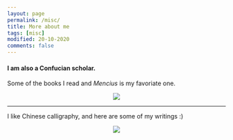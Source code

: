 ```yaml
---
layout: page
permalink: /misc/
title: More about me
tags: [misc]
modified: 20-10-2020
comments: false
---
```


#### **I am also a Confucian scholar.**

 Some of the books I read and *Mencius* is my favoriate one.<br />
 <p align="center" ><img src="{{ site.url }}/img/chinese-studies.png"></p>
 
 ------------------
 
I like Chinese calligraphy, and here are some of my writings :)<br />
 <p align="center" ><img src="{{ site.url }}/img/calligraphy.png"></p>
